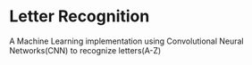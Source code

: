 # Letter Recognition
A Machine Learning implementation using Convolutional Neural Networks(CNN) to recognize letters(A-Z)
